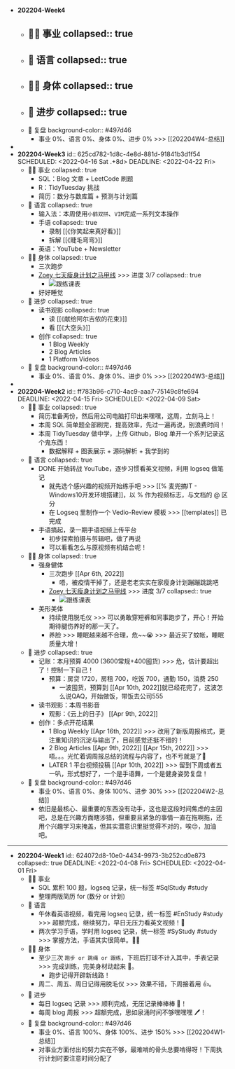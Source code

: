 - **202204-Week4**
	- 👨‍🔧 事业
	  collapsed:: true
		-
	- 🧿 语言
	  collapsed:: true
		-
	- 🤸‍♂️ 身体
	  collapsed:: true
		-
	- 🎈 进步
	  collapsed:: true
		-
	- 🍳 复盘
	  background-color:: #497d46
		- 事业 0%、语言 0%、身体 0%、进步 0% >>> [[202204W4-总结]]
-
- **202204-Week3**
  id:: 625cd782-1d8c-4e8d-881d-91841b3d1f54
  SCHEDULED: <2022-04-16 Sat .+8d>
  DEADLINE: <2022-04-22 Fri>
	- 👨‍🔧 事业
	  collapsed:: true
		- SQL：Blog 文章 + LeetCode 刷题
		- R：TidyTuesday 挑战
		- 简历：数分与数库篇 + 预测与计划篇
	- 🧿 语言
	  collapsed:: true
		- 输入法：本周使用`小鹤双拼`、`VIM`完成一系列文本操作
		- 手语
		  collapsed:: true
			- 录制 [[《你笑起来真好看》]]
			- 拆解 [[《睫毛弯弯》]]
		- 英语：YouTube + Newsletter
	- 🤸‍♂️ 身体
	  collapsed:: true
		- 三次跑步
		- [Zoey 七天瘦身计划之马甲线](https://youtube.com/playlist?list=PLapiWVZYSin_snEYVErv8V0p1fJoK7pRP) >>> 进度 3/7
		  collapsed:: true
			- ![跟练课表](https://image-host-1255524710.cos.ap-beijing.myqcloud.com/img/5d1eb431ly1golx0s6wauj20u047kx6q.jpg)
		- 好好睡觉
	- 🎈  进步
	  collapsed:: true
		- 读书观影
		  collapsed:: true
			- 读 [[《献给阿尔吉侬的花束》]]
			- 看 [[《大空头》]]
		- 创作
		  collapsed:: true
			- 1 Blog Weekly
			- 2 Blog Articles
			- 1 Platform Videos
	- 🍳 复盘
	  background-color:: #497d46
		- 事业 0%、语言 0%、身体 0%、进步 0% >>> [[202204W3-总结]]
-
- **202204-Week2**
  id:: ff783b96-c710-4ac9-aaa7-75149c8fe694
  DEADLINE: <2022-04-15 Fri>
  SCHEDULED: <2022-04-09 Sat>
	- 👨‍🔧 事业
	  collapsed:: true
		- 简历准备两份，然后用公司电脑打印出来嘿嘿，这周，立刻马上！
		- 本周 SQL 简单题全部刷完，提高效率，先过一遍再说，别浪费时间！
		- 本周 TidyTuesday 做中学，上传 Github，Blog 单开一个系列记录这个鬼东西！
			- 数据解释 + 图表展示 + 源码解析 + 我学到的
	- 🧿 语言
	  collapsed:: true
		- DONE 开始转战 YouTube，逐步习惯看英文视频，利用 logseq 做笔记
			- 就先选个感兴趣的视频开始练手吧 >>> [[% 麦兜搞IT - Windows10开发环境搭建]]，以 % 作为视频标志，与文档的 @ 区分
			- 在 Logseq 里制作一个 Vedio-Review 模板  >>> [[templates]] 已完成
		- 手语搞起，录一期手语视频上传平台
			- 初步探索拍摄与剪辑吧，做了再说
			- 可以看看怎么与原视频有机结合呢！
	- 🤸‍♂️ 身体
	  collapsed:: true
		- 强身健体
			- 三次跑步 [[Apr 6th, 2022]]
				- 唔，被疫情干掉了，还是老老实实在家瘦身计划蹦蹦跳跳吧
			- [Zoey 七天瘦身计划之马甲线](https://youtube.com/playlist?list=PLapiWVZYSin_snEYVErv8V0p1fJoK7pRP) >>> 进度 3/7
			  collapsed:: true
				- ![跟练课表](https://image-host-1255524710.cos.ap-beijing.myqcloud.com/img/5d1eb431ly1golx0s6wauj20u047kx6q.jpg)
		- 美形美体
			- 持续使用脱毛仪 >>> 可以勇敢穿短裤和同事跑步了，开心！开始期待腿伤养好的那一天了。
			- 养脸 >>> 睡眠越来越不合理，危~~😭 >>> 最近买了蚊帐，睡眠质量大增！
	- 🎈  进步
	  collapsed:: true
		- 记账：本月预算 4000 (3600常规+400囤货) >>> 危，估计要超出了！控制一下自己！
			- 预算：房贷 1720，房租 700，吃饭 700，通勤 150，消费 250
				- 一波囤货，预算到 [[Apr 10th, 2022]]就已经花完了，这波怎么说QAQ，开始做饭，带饭去公司555
		- 读书观影：本周书影音
			- 观影：《云上的日子》 [[Apr 9th, 2022]]
		- 创作：多点开花结果
			- 1 Blog Weekly [[Apr 16th, 2022]] >>> 改用了新版周报格式，更注重知识的沉淀与输出了，目前感觉还挺不错的！
			- 2 Blog Articles [[Apr 9th, 2022]] [[Apr 15th, 2022]] >>> 唔。。。光忙着调周报总结的流程与内容了，也不亏就是了🤭
			- LATER 1 平台视频投稿 [[Apr 10th, 2022]] >>> 留到下周或者五一叭，形式想好了，一个是手语舞，一个是健身姿势复盘！
	- 🍳 复盘
	  background-color:: #497d46
		- 事业 0%、语言 0%、身体 100%、进步 30% >>> [[202204W2-总结]]
		- 依旧是最核心、最重要的东西没有动手，这也是这段时间焦虑的主因吧，总是在兴趣方面瞎涉猎，但重要且紧急的事情一直在拖啊拖，还用个兴趣学习来掩盖，但其实潜意识里挺觉得不对的，唉😔，加油吧。
- ---
- **202204-Week1**
  id:: 624072d8-10e0-4434-9973-3b252cd0e873
  collapsed:: true
  DEADLINE: <2022-04-08 Fri>
  SCHEDULED: <2022-04-01 Fri>
	- 👨‍🔧 事业
		- SQL 累积 100 题，logseq 记录，统一标签 #SqlStudy #study
		- 整理两版简历 for (数分 or 计划)
	- 🧿 语言
		- 午休看英语视频，看完用 logseq 记录，统一标签 #EnStudy #study >>> 超额完成，继续努力，早日无压力看英文视频！👀
		- 两次学习手语，学时用 logseq 记录，统一标签 #SyStudy #study >>> 掌握方法，手语其实很简单。🙆‍♂️
	- 🤸‍♂️ 身体
		- 至少三次 `跑步 or 跳绳 or 跟练`，下班后打球不计入其中，手表记录 >>> 完成训练，完美身材动起来 🏃‍。
			- 跑步记得开辟新线路！
		- 周二、周五、周日记得用脱毛仪 >>> 效果不错，下周接着用 👍。
	- 🎈 进步
		- 每日 logseq 记录 >>> 顺利完成，无压记录棒棒棒 📃！
		- 每周 blog 周报 >>> 超额完成，思如泉涌时间不够嘿嘿嘿 🖊！
	- 🍳 复盘
	  background-color:: #497d46
		- 事业 0%、语言 100%、身体 100%、进步 150% >>> [[202204W1-总结]]
		- 对事业方面付出的努力实在不够，最难啃的骨头总要啃得呀！下周执行计划时要注意时间分配了
